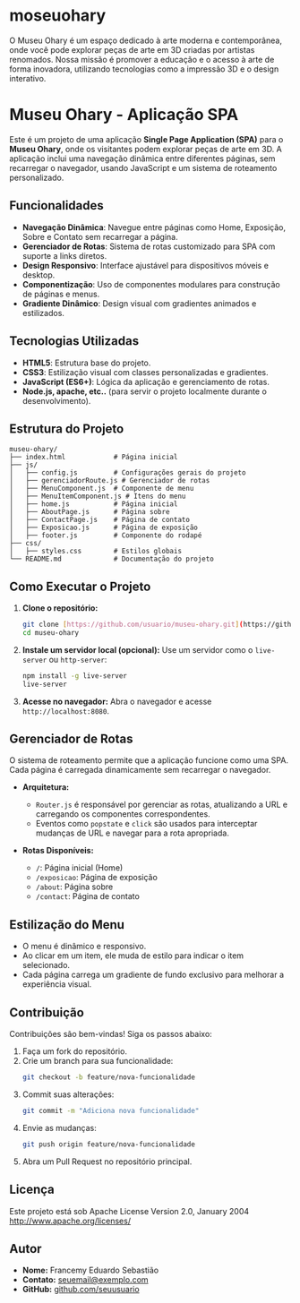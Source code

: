 # moseuohary
O Museu Ohary é um espaço dedicado à arte moderna e contemporânea, onde você pode explorar peças de arte em 3D criadas por artistas renomados. Nossa missão é promover a educação e o acesso à arte de forma inovadora, utilizando tecnologias como a impressão 3D e o design interativo.

# **Museu Ohary - Aplicação SPA**

Este é um projeto de uma aplicação **Single Page Application (SPA)** para o **Museu Ohary**, onde os visitantes podem explorar peças de arte em 3D. A aplicação inclui uma navegação dinâmica entre diferentes páginas, sem recarregar o navegador, usando JavaScript e um sistema de roteamento personalizado.

## **Funcionalidades**

- **Navegação Dinâmica**: Navegue entre páginas como Home, Exposição, Sobre e Contato sem recarregar a página.
- **Gerenciador de Rotas**: Sistema de rotas customizado para SPA com suporte a links diretos.
- **Design Responsivo**: Interface ajustável para dispositivos móveis e desktop.
- **Componentização**: Uso de componentes modulares para construção de páginas e menus.
- **Gradiente Dinâmico**: Design visual com gradientes animados e estilizados.

## **Tecnologias Utilizadas**

- **HTML5**: Estrutura base do projeto.
- **CSS3**: Estilização visual com classes personalizadas e gradientes.
- **JavaScript (ES6+)**: Lógica da aplicação e gerenciamento de rotas.
- **Node.js, apache, etc..** (para servir o projeto localmente durante o desenvolvimento).

## **Estrutura do Projeto**

```
museu-ohary/
├── index.html            # Página inicial
├── js/
│   ├── config.js         # Configurações gerais do projeto
│   ├── gerenciadorRoute.js # Gerenciador de rotas
│   ├── MenuComponent.js  # Componente de menu
│   ├── MenuItemComponent.js # Itens do menu
│   ├── home.js           # Página inicial
│   ├── AboutPage.js      # Página sobre
│   ├── ContactPage.js    # Página de contato
│   ├── Exposicao.js      # Página de exposição
│   ├── footer.js         # Componente do rodapé
├── css/
│   ├── styles.css        # Estilos globais
└── README.md             # Documentação do projeto
```

## **Como Executar o Projeto**

1. **Clone o repositório:**
   ```bash
   git clone [https://github.com/usuario/museu-ohary.git](https://github.com/francemy/moseuohary.git)
   cd museu-ohary
   ```

2. **Instale um servidor local (opcional):**
   Use um servidor como o `live-server` ou `http-server`:
   ```bash
   npm install -g live-server
   live-server
   ```

3. **Acesse no navegador:**
   Abra o navegador e acesse `http://localhost:8080`.

## **Gerenciador de Rotas**

O sistema de roteamento permite que a aplicação funcione como uma SPA. Cada página é carregada dinamicamente sem recarregar o navegador.

- **Arquitetura:**
  - `Router.js` é responsável por gerenciar as rotas, atualizando a URL e carregando os componentes correspondentes.
  - Eventos como `popstate` e `click` são usados para interceptar mudanças de URL e navegar para a rota apropriada.

- **Rotas Disponíveis:**
  - `/`: Página inicial (Home)
  - `/exposicao`: Página de exposição
  - `/about`: Página sobre
  - `/contact`: Página de contato

## **Estilização do Menu**

- O menu é dinâmico e responsivo.
- Ao clicar em um item, ele muda de estilo para indicar o item selecionado.
- Cada página carrega um gradiente de fundo exclusivo para melhorar a experiência visual.

## **Contribuição**

Contribuições são bem-vindas! Siga os passos abaixo:

1. Faça um fork do repositório.
2. Crie um branch para sua funcionalidade:
   ```bash
   git checkout -b feature/nova-funcionalidade
   ```
3. Commit suas alterações:
   ```bash
   git commit -m "Adiciona nova funcionalidade"
   ```
4. Envie as mudanças:
   ```bash
   git push origin feature/nova-funcionalidade
   ```
5. Abra um Pull Request no repositório principal.

## **Licença**

Este projeto está sob  Apache License  Version 2.0, January 2004 http://www.apache.org/licenses/

## **Autor**

- **Nome:** Francemy Eduardo Sebastião
- **Contato:** [seuemail@exemplo.com](mailto:seuemail@exemplo.com)
- **GitHub:** [github.com/seuusuario](https://github.com/seuusuario)
